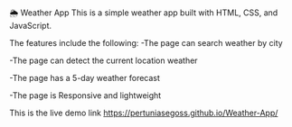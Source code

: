 🌦️ Weather App
This is a simple weather app built with HTML, CSS, and JavaScript.

The features include the following:
-The page can search weather by city

-The page can detect the current location weather

-The page has a 5-day weather forecast

-The page is Responsive and lightweight

This is the live demo link https://pertuniasegoss.github.io/Weather-App/
